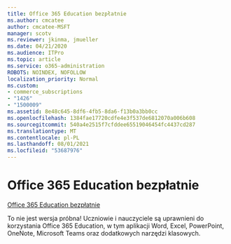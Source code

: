 ```yaml
---
title: Office 365 Education bezpłatnie
ms.author: cmcatee
author: cmcatee-MSFT
manager: scotv
ms.reviewer: jkinma, jmueller
ms.date: 04/21/2020
ms.audience: ITPro
ms.topic: article
ms.service: o365-administration
ROBOTS: NOINDEX, NOFOLLOW
localization_priority: Normal
ms.custom:
- commerce_subscriptions
- "1426"
- "1500009"
ms.assetid: 8e48c645-8df6-4fb5-8da6-f13b0a3bb0cc
ms.openlocfilehash: 1384fae17720cdfe4e3f537de6812070a006b608
ms.sourcegitcommit: 540a4e2515f7cfddee65519046454fc4437cd287
ms.translationtype: MT
ms.contentlocale: pl-PL
ms.lasthandoff: 08/01/2021
ms.locfileid: "53687976"
---
```

# <a name="office-365-education-for-free"></a>Office 365 Education bezpłatnie

[Office 365 Education bezpłatnie](https://products.office.com/student/office-in-education?ms.officeurl=students)
  
To nie jest wersja próbna! Uczniowie i nauczyciele są uprawnieni do korzystania Office 365 Education, w tym aplikacji Word, Excel, PowerPoint, OneNote, Microsoft Teams oraz dodatkowych narzędzi klasowych.